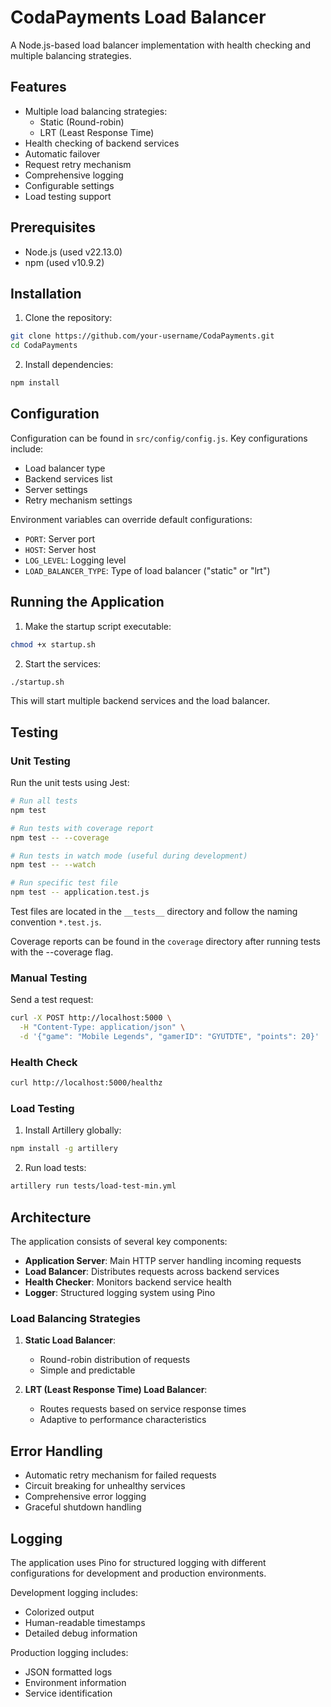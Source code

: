 # CodaPayments Load Balancer

A Node.js-based load balancer implementation with health checking and multiple balancing strategies.

## Features

- Multiple load balancing strategies:
  - Static (Round-robin)
  - LRT (Least Response Time)
- Health checking of backend services
- Automatic failover
- Request retry mechanism
- Comprehensive logging
- Configurable settings
- Load testing support

## Prerequisites

- Node.js (used v22.13.0)
- npm (used v10.9.2)

## Installation

1. Clone the repository:
```bash
git clone https://github.com/your-username/CodaPayments.git
cd CodaPayments
```

2. Install dependencies:
```bash
npm install
```

## Configuration

Configuration can be found in `src/config/config.js`. Key configurations include:

- Load balancer type
- Backend services list
- Server settings
- Retry mechanism settings

Environment variables can override default configurations:
- `PORT`: Server port
- `HOST`: Server host
- `LOG_LEVEL`: Logging level
- `LOAD_BALANCER_TYPE`: Type of load balancer ("static" or "lrt")

## Running the Application

1. Make the startup script executable:
```bash
chmod +x startup.sh
```

2. Start the services:
```bash
./startup.sh
```

This will start multiple backend services and the load balancer.

## Testing

### Unit Testing

Run the unit tests using Jest:
```bash
# Run all tests
npm test

# Run tests with coverage report
npm test -- --coverage

# Run tests in watch mode (useful during development)
npm test -- --watch

# Run specific test file
npm test -- application.test.js
```

Test files are located in the `__tests__` directory and follow the naming convention `*.test.js`.

Coverage reports can be found in the `coverage` directory after running tests with the --coverage flag.

### Manual Testing

Send a test request:
```bash
curl -X POST http://localhost:5000 \
  -H "Content-Type: application/json" \
  -d '{"game": "Mobile Legends", "gamerID": "GYUTDTE", "points": 20}'
```

### Health Check

```bash
curl http://localhost:5000/healthz
```

### Load Testing

1. Install Artillery globally:
```bash
npm install -g artillery
```

2. Run load tests:
```bash
artillery run tests/load-test-min.yml
```

## Architecture

The application consists of several key components:

- **Application Server**: Main HTTP server handling incoming requests
- **Load Balancer**: Distributes requests across backend services
- **Health Checker**: Monitors backend service health
- **Logger**: Structured logging system using Pino

### Load Balancing Strategies

1. **Static Load Balancer**:
   - Round-robin distribution of requests
   - Simple and predictable

2. **LRT (Least Response Time) Load Balancer**:
   - Routes requests based on service response times
   - Adaptive to performance characteristics

## Error Handling

- Automatic retry mechanism for failed requests
- Circuit breaking for unhealthy services
- Comprehensive error logging
- Graceful shutdown handling

## Logging

The application uses Pino for structured logging with different configurations for development and production environments.

Development logging includes:
- Colorized output
- Human-readable timestamps
- Detailed debug information

Production logging includes:
- JSON formatted logs
- Environment information
- Service identification

